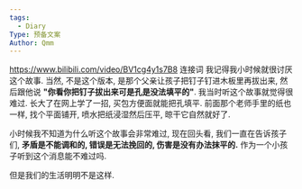 ```yaml
---
tags:
  - Diary
Type: 预备文案
Author: Qmm
---
```

https://www.bilibili.com/video/BV1cg4y1s7B8
连接词
我记得我小时候就很讨厌这个故事. 当然, 不是这个版本, 是那个父亲让孩子把钉子钉进木板里再拔出来, 然后跟他说 **"你看你把钉子拔出来可是孔是没法填平的"**. 我当时听这个故事就觉得很难过. 长大了在网上学了一招, 买包方便面就能把孔填平. 前面那个老师手里的纸也一样, 找个平面铺开, 喷水把纸浸湿然后压平, 晾干它自然就好了.

小时候我不知道为什么听这个故事会非常难过, 现在回头看, 我们一直在告诉孩子们, **矛盾是不能调和的, 错误是无法挽回的, 伤害是没有办法抹平的.** 作为一个小孩子听到这个消息能不难过吗. 

但是我们的生活明明不是这样. 